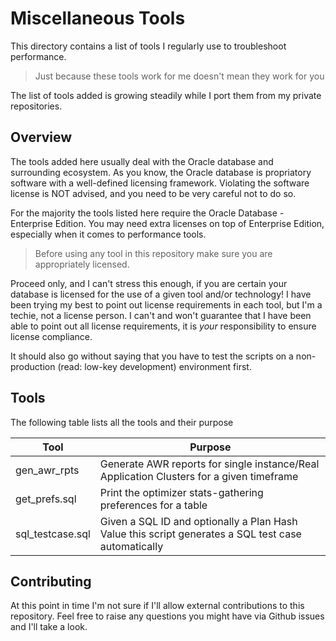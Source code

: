 # Miscellaneous Tools

This directory contains a list of tools I regularly use to troubleshoot performance. 

> Just because these tools work for me doesn't mean they work for you

The list of tools added is growing steadily while I port them from my private repositories.

## Overview

The tools added here usually deal with the Oracle database and surrounding ecosystem. As you know, the Oracle database
is propriatory software with a well-defined licensing framework. Violating the software license is NOT advised, and 
you need to be very careful not to do so. 

For the majority the tools listed here require the Oracle Database - Enterprise Edition. You may need extra licenses on
top of Enterprise Edition, especially when it comes to performance tools. 

> Before using any tool in this repository make sure you are appropriately licensed. 

Proceed only, and I can't stress this enough, if you are certain your database is licensed for the use of a given tool and/or
technology! I have been trying my best to point out license requirements in each tool, but I'm a techie, not a license person.
I can't and won't guarantee that I have been able to point out all license requirements, it is _your_ responsibility to ensure
license compliance.

It should also go without saying that you have to test the scripts on a non-production (read: low-key development) environment
first.

## Tools

The following table lists all the tools and their purpose

| Tool    | Purpose |
| ------- | ------- | 
| gen_awr_rpts | Generate AWR reports for single instance/Real Application Clusters for a given timeframe |
| get_prefs.sql | Print the optimizer stats-gathering preferences for a table |
| sql_testcase.sql | Given a SQL ID and optionally a Plan Hash Value this script generates a SQL test case automatically |


## Contributing

At this point in time I'm not sure if I'll allow external contributions to this repository. Feel free to raise any questions you might 
have via Github issues and I'll take a look. 